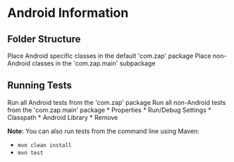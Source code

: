 # Android Information

## Folder Structure
Place Android specific classes in the default 'com.zap' package
Place non-Android classes in the 'com.zap.main' subpackage

## Running Tests
Run all Android tests from the 'com.zap' package
Run all non-Android tests from the 'com.zap.main' package
    * Properties
    * Run/Debug Settings
    * Classpath
    * Android Library
    * Remove

**Note:** You can also run tests from the command line using Maven:
* `mvn clean install`
* `mvn test`
